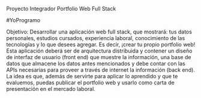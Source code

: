 Proyecto Integrador Portfolio Web Full Stack

#YoProgramo

Objetivo:
Desarrollar una aplicación web full stack, que mostrará: tus datos personales, estudios cursados, experiencia laboral, conocimiento de las
tecnologías y lo que desees agregar. Es decir, ¡crear tu propio portfolio web! Esta aplicación deberá ser de arquitectura distribuida y contener un
diseño de interfaz de usuario (front end) que muestre la información, una base de datos que almacene los datos antes mencionados y debe contar
con las APIs necesarias para proveer a través de internet la información (back end). La idea es que, además de servirte para aplicar lo aprendido
y que te evaluemos, puedas publicar el portfolio web y usarlo como carta de presentación en el mercado laboral.
